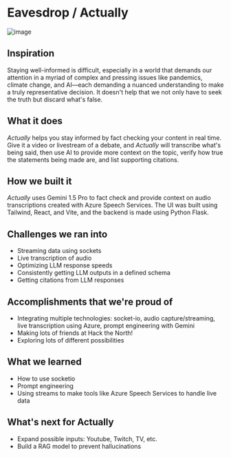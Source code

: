 # Eavesdrop / Actually

![image](https://github.com/user-attachments/assets/ceeb9aed-ff50-4308-93fa-a48ab647ccde)

## Inspiration
Staying well-informed is difficult, especially in a world that demands our attention in a myriad of complex and pressing issues like pandemics, climate change, and AI—each demanding a nuanced understanding to make a truly representative decision. It doesn't help that we not only have to seek the truth but discard what's false.

## What it does
_Actually_ helps you stay informed by fact checking your content in real time. Give it a video or livestream of a debate, and _Actually_ will transcribe what's being said, then use AI to provide more context on the topic, verify how true the statements being made are, and list supporting citations.


## How we built it

_Actually_ uses Gemini 1.5 Pro to fact check and provide context on audio transcriptions created with Azure Speech Services. The UI was built using Tailwind, React, and Vite, and the backend is made using Python Flask.

## Challenges we ran into
- Streaming data using sockets
- Live transcription of audio
- Optimizing LLM response speeds
- Consistently getting LLM outputs in a defined schema 
- Getting citations from LLM responses

## Accomplishments that we're proud of
- Integrating multiple technologies: socket-io, audio capture/streaming, live transcription using Azure, prompt engineering with Gemini
- Making lots of friends at Hack the North!
- Exploring lots of different possibilities 

## What we learned
- How to use socketio
- Prompt engineering
- Using streams to make tools like Azure Speech Services to handle live data

## What's next for Actually
- Expand possible inputs: Youtube, Twitch, TV, etc.
- Build a RAG model to prevent hallucinations
